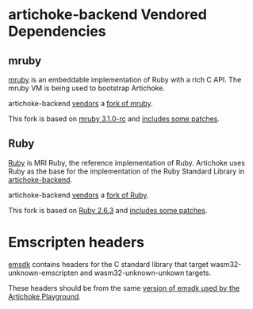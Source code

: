 # artichoke-backend Vendored Dependencies

## mruby

[mruby] is an embeddable implementation of Ruby with a rich C API. The mruby VM
is being used to bootstrap Artichoke.

artichoke-backend [vendors](mruby) a [fork of mruby][mruby-fork].

This fork is based on [mruby 3.1.0-rc][mruby-forked-from] and [includes some
patches][mruby-patches].

[mruby]: https://github.com/mruby/mruby
[mruby-fork]: https://github.com/artichoke/mruby/tree/artichoke-vendor
[mruby-forked-from]: https://github.com/mruby/mruby/tree/3.1.0-rc
[mruby-patches]:
  https://github.com/artichoke/mruby/compare/artichoke-mruby-branched-from-upstream...artichoke:artichoke-vendor?expand=1

## Ruby

[Ruby] is MRI Ruby, the reference implementation of Ruby. Artichoke uses Ruby as
the base for the implementation of the Ruby Standard Library in
[artichoke-backend](../src/extn/stdlib).

artichoke-backend [vendors](ruby) a [fork of Ruby][ruby-fork].

This fork is based on [Ruby 2.6.3][ruby-forked-from] and [includes some
patches][ruby-patches].

[ruby]: https://github.com/ruby/ruby
[ruby-fork]: https://github.com/artichoke/ruby/tree/artichoke-vendor
[ruby-forked-from]: https://github.com/ruby/ruby/tree/v2_6_3
[ruby-patches]:
  https://github.com/artichoke/ruby/compare/v2_6_3...artichoke:artichoke-vendor?expand=1

# Emscripten headers

[emsdk] contains headers for the C standard library that target
wasm32-unknown-emscripten and wasm32-unknown-unkown targets.

These headers should be from the same [version of emsdk used by the Artichoke
Playground][playground-emscripten-toolchain].

[emsdk]: https://github.com/emscripten-core/emsdk
[playground-emscripten-toolchain]:
  https://github.com/artichoke/playground/blob/trunk/emscripten-toolchain

